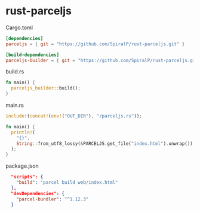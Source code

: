 # rust-parceljs

Cargo.toml

```toml
[dependencies]
parceljs = { git = "https://github.com/SpiralP/rust-parceljs.git" }

[build-dependencies]
parceljs-builder = { git = "https://github.com/SpiralP/rust-parceljs.git" }
```

build.rs

```rust
fn main() {
  parceljs_builder::build();
}
```

main.rs

```rust
include!(concat!(env!("OUT_DIR"), "/parceljs.rs"));

fn main() {
  println!(
    "{}",
    String::from_utf8_lossy(&PARCELJS.get_file("index.html").unwrap())
  );
}
```

package.json

```json
  "scripts": {
    "build": "parcel build web/index.html"
  },
  "devDependencies": {
    "parcel-bundler": "^1.12.3"
  }
```
